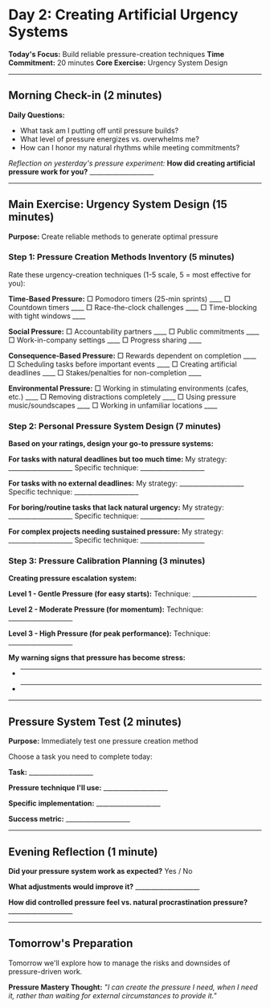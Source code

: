 # Day 2: Creating Artificial Urgency Systems

**Today's Focus:** Build reliable pressure-creation techniques
**Time Commitment:** 20 minutes
**Core Exercise:** Urgency System Design

---

## Morning Check-in (2 minutes)

**Daily Questions:**
- What task am I putting off until pressure builds?
- What level of pressure energizes vs. overwhelms me?
- How can I honor my natural rhythms while meeting commitments?

*Reflection on yesterday's pressure experiment:*
**How did creating artificial pressure work for you?** ____________________

---

## Main Exercise: Urgency System Design (15 minutes)

**Purpose:** Create reliable methods to generate optimal pressure

### Step 1: Pressure Creation Methods Inventory (5 minutes)

Rate these urgency-creation techniques (1-5 scale, 5 = most effective for you):

**Time-Based Pressure:**
□ Pomodoro timers (25-min sprints) ____
□ Countdown timers ____
□ Race-the-clock challenges ____
□ Time-blocking with tight windows ____

**Social Pressure:**
□ Accountability partners ____
□ Public commitments ____
□ Work-in-company settings ____
□ Progress sharing ____

**Consequence-Based Pressure:**
□ Rewards dependent on completion ____
□ Scheduling tasks before important events ____
□ Creating artificial deadlines ____
□ Stakes/penalties for non-completion ____

**Environmental Pressure:**
□ Working in stimulating environments (cafes, etc.) ____
□ Removing distractions completely ____
□ Using pressure music/soundscapes ____
□ Working in unfamiliar locations ____

### Step 2: Personal Pressure System Design (7 minutes)

**Based on your ratings, design your go-to pressure systems:**

**For tasks with natural deadlines but too much time:**
My strategy: ____________________
Specific technique: ____________________

**For tasks with no external deadlines:**
My strategy: ____________________
Specific technique: ____________________

**For boring/routine tasks that lack natural urgency:**
My strategy: ____________________
Specific technique: ____________________

**For complex projects needing sustained pressure:**
My strategy: ____________________
Specific technique: ____________________

### Step 3: Pressure Calibration Planning (3 minutes)

**Creating pressure escalation system:**

**Level 1 - Gentle Pressure (for easy starts):**
Technique: ____________________

**Level 2 - Moderate Pressure (for momentum):**
Technique: ____________________

**Level 3 - High Pressure (for peak performance):**
Technique: ____________________

**My warning signs that pressure has become stress:**
- ____________________
- ____________________

---

## Pressure System Test (2 minutes)

**Purpose:** Immediately test one pressure creation method

Choose a task you need to complete today:

**Task:** ____________________

**Pressure technique I'll use:** ____________________

**Specific implementation:** ____________________

**Success metric:** ____________________

---

## Evening Reflection (1 minute)

**Did your pressure system work as expected?** Yes / No

**What adjustments would improve it?** ____________________

**How did controlled pressure feel vs. natural procrastination pressure?** ____________________

---

## Tomorrow's Preparation
Tomorrow we'll explore how to manage the risks and downsides of pressure-driven work.

**Pressure Mastery Thought:**
*"I can create the pressure I need, when I need it, rather than waiting for external circumstances to provide it."*